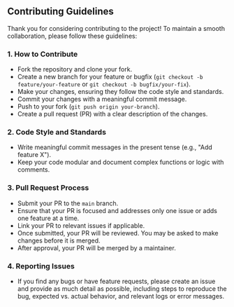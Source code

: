 ## Contributing Guidelines

Thank you for considering contributing to the project! To maintain a smooth collaboration, please follow these guidelines:

### 1. How to Contribute
- Fork the repository and clone your fork.
- Create a new branch for your feature or bugfix (`git checkout -b feature/your-feature` or `git checkout -b bugfix/your-fix`).
- Make your changes, ensuring they follow the code style and standards.
- Commit your changes with a meaningful commit message.
- Push to your fork (`git push origin your-branch`).
- Create a pull request (PR) with a clear description of the changes.

### 2. Code Style and Standards
- Write meaningful commit messages in the present tense (e.g., "Add feature X").
- Keep your code modular and document complex functions or logic with comments.

### 3. Pull Request Process
- Submit your PR to the `main` branch.
- Ensure that your PR is focused and addresses only one issue or adds one feature at a time.
- Link your PR to relevant issues if applicable.
- Once submitted, your PR will be reviewed. You may be asked to make changes before it is merged.
- After approval, your PR will be merged by a maintainer.

### 4. Reporting Issues
- If you find any bugs or have feature requests, please create an issue and provide as much detail as possible, including steps to reproduce the bug, expected vs. actual behavior, and relevant logs or error messages.
